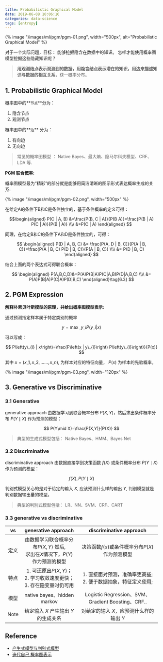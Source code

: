 ```yaml
---
title: Probabilistic Graphical Model
date: 2019-06-08 10:06:16
categories: data-science
tags: [entropy]
---
```


{% image "/images/ml/pgm/pgm-01.png", width="500px", alt="Probabilistic Graphical Model" %}

<!-- more -->

对于一个实际问题，目标： 能够挖掘隐含在数据中的知识。 怎样才能使用概率图模型挖掘这些隐藏知识呢？

> **用观测结点表示观测到的数据，用隐含结点表示潜在的知识，用边来描述知识与数据的相互关系**，获一概率分布。

## 1. Probabilistic Graphical Model

概率图中的**`节点`**分为： 

1. 隐含节点
2. 观测节点

概率图中的**`边`** 分为： 
 
1. 有向边
2. 无向边

> 常见的概率图模型 ： Native Bayes、最大熵、隐马尔科夫模型、CRF、LDA 等.

**PGM 联合概率:**

概率图模型最为“精彩”的部分就是能够用简洁清晰的图示形式表达概率生成的关系:

{% image "/images/ml/pgm/pgm-02.png", width="500px" %}

在给定A的条件下B和C是条件独立的，基于条件概率的定义可得：

$$\begin{aligned} P(C | A, B) &=\frac{P(B, C | A)}{P(B A)}=\frac{P(B | A) P(C | A)}{P(B | A)} \\\\ &=P(C | A) \end{aligned}
$$

同理，在给定B和C的条件下A和D是条件独立的，可得：

$$
\begin{aligned} P(D | A, B, C) &= \frac{P(A, D | B, C)}{P(A | B, C)}=\frac{P(A | B, C) P(D | B, C)}{P(A | B, C)} \\\\ &= P(D | B, C) \end{aligned}
$$

结合上面的两个表达式可得联合概率：

$$
\begin{aligned}
P(A,B,C,D)&=P(A)P(B|A)P(C|A,B)P(D|A,B,C) \\\\
&= P(A)P(B|A)P(C|A)P(D|B,C)
\end{aligned}\tag{6.3}
$$

## 2. PGM Expression

**解释朴素贝叶斯模型的原理，并给出概率图模型表示:**

通过预测指定样本属于特定类别的概率 

$$
y=\max \_{y\_{i}} P\left(y\_{i} | x\right)
$$

可以写成：

$$
P\left(y\_{i} | x\right)=\frac{P\left(x | y\_{i}\right) P\left(y\_{i}\right)}{P(x)}
$$

其中 $x=\left(x\_{1}, x\_{2}, \ldots \ldots, x\_{n}\right)$, 为样本对应的特征向量， $P(x)$ 为样本的先验概率。

{% image "/images/ml/pgm/pgm-03.png", width="120px" %}

## 3. Generative vs Discriminative

### 3.1 Generative

generative approach 由数据学习到联合概率分布 $P(X,Y)$，然后求出条件概率分布 $P(Y\mid X)$ 作为预测的模型：

$$
P(Y\mid X)=\frac{P(X,Y)}{P(X)}
$$ 

> 典型的生成式模型包括： Native Bayes、HMM、Bayes Net

### 3.2 Discriminative

discriminative approach 由数据直接学到决策函数 $f(X)$ 或条件概率分布 $P(Y\mid X)$ 作为预测的模型：

$$
f(X), P(Y\mid X)
$$

判别式模型关心的是对于给定的输入 $X$, 应该预测什么样的输出 $Y$, 判别模型就是判别数据输出量的模型。

> 典型的判别式模型包括： LR、NN、SVM、CRF、CART

### 3.3 generative vs discriminative

vs | generative approach | discriminative approach
:----: | :----: | :----:
定义 | 由数据学习联合概率分布$P(X,Y)$ 然后,<br>求出在$X$情况下，$P(Y)$作为预测的模型 | 决策函数$f(x)$或条件概率分布$P(X)$作为预测模型
特点 | 1. 可还原出$P(X,Y)$；<br> 2. 学习收敛速度更快；<br> 3. 存在隐变量时仍可用 | 1. 直接面对预测，准确率更高些; <br> 2. 便于数据抽象，特征定义使用;
模型 | native bayes、hidden markov	| Logistic Regression、SVM、Gradient Boosting、CRF.. 
Note | 给定输入 $X$ 产生输出 $Y$ 的生成关系 | 对给定的输入 $X$，应预测什么样的输出 $Y$

## Reference

- [产生式模型与判别式模型](https://xiaosheng.me/2017/04/09/article50/)
- [迭代自己 概率图表示](http://www.iterate.site/2019/04/05/12-概率图表示/)